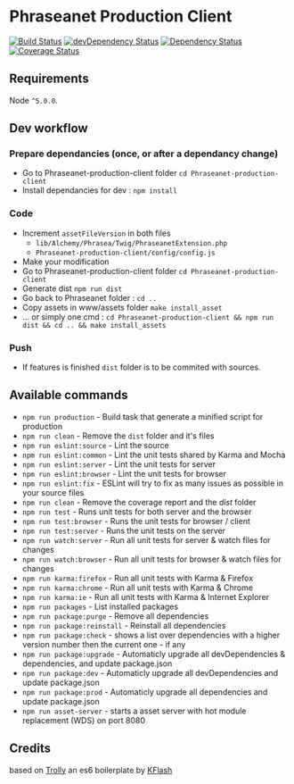 # Phraseanet Production Client
[![Build Status](https://travis-ci.org/alchemy-fr/Phraseanet-production-client.svg?branch=master)](https://travis-ci.org/alchemy-fr/Phraseanet-production-client)
[![devDependency Status](https://david-dm.org/alchemy-fr/Phraseanet-production-client/dev-status.svg)](https://david-dm.org/alchemy-fr/Phraseanet-production-client#info=devDependencies)
[![Dependency Status](https://david-dm.org/alchemy-fr/Phraseanet-production-client.svg)](https://david-dm.org/alchemy-fr/Phraseanet-production-client)
[![Coverage Status](https://coveralls.io/repos/github/alchemy-fr/Phraseanet-production-client/badge.svg?branch=master)](https://coveralls.io/github/alchemy-fr/Phraseanet-production-client?branch=master)


## Requirements

Node `^5.0.0`.

## Dev workflow

### Prepare dependancies (once, or after a dependancy change)
 - Go to Phraseanet-production-client folder ```cd Phraseanet-production-client```
 - Install dependancies for dev : ```npm install```

### Code
 - Increment `assetFileVersion` in both files
    - `lib/Alchemy/Phrasea/Twig/PhraseanetExtension.php`
    -  `Phraseanet-production-client/config/config.js`
 - Make your modification
 - Go to Phraseanet-production-client folder ```cd Phraseanet-production-client```
 - Generate dist ```npm run dist```
 - Go back to Phraseanet folder : ```cd ..```
 - Copy assets in www/assets folder ```make install_asset```
 - ... or simply one cmd : ```cd Phraseanet-production-client && npm run dist && cd .. && make install_assets```

### Push
 - If features is finished ```dist``` folder is to be commited with sources.

## Available commands

* `npm run production` - Build task that generate a minified script for production
* `npm run clean` - Remove the `dist` folder and it's files
* `npm run eslint:source` - Lint the source
* `npm run eslint:common` - Lint the unit tests shared by Karma and Mocha
* `npm run eslint:server` - Lint the unit tests for server
* `npm run eslint:browser` - Lint the unit tests for browser
* `npm run eslint:fix` - ESLint will try to fix as many issues as possible in your source files
* `npm run clean` - Remove the coverage report and the *dist* folder
* `npm run test` - Runs unit tests for both server and the browser
* `npm run test:browser` - Runs the unit tests for browser / client
* `npm run test:server` - Runs the unit tests on the server
* `npm run watch:server` - Run all unit tests for server & watch files for changes
* `npm run watch:browser` - Run all unit tests for browser & watch files for changes
* `npm run karma:firefox` - Run all unit tests with Karma & Firefox
* `npm run karma:chrome` - Run all unit tests with Karma & Chrome
* `npm run karma:ie` - Run all unit tests with Karma & Internet Explorer
* `npm run packages` - List installed packages
* `npm run package:purge` - Remove all dependencies
* `npm run package:reinstall` - Reinstall all dependencies
* `npm run package:check` - shows a list over dependencies with a higher version number then the current one - if any
* `npm run package:upgrade` - Automaticly upgrade all devDependencies & dependencies, and update package.json
* `npm run package:dev` - Automaticly upgrade all devDependencies and update package.json
* `npm run package:prod` - Automaticly upgrade all dependencies and update package.json
* `npm run asset-server` - starts a asset server with hot module replacement (WDS) on port 8080

## Credits

based on [Trolly](https://github.com/Kflash/trolly) an es6 boilerplate by [KFlash](https://github.com/kflash)
